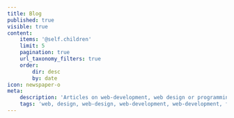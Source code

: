```yaml
---
title: Blog
published: true
visible: true
content:
    items: '@self.children'
    limit: 5
    pagination: true
    url_taxonomy_filters: true
    order:
        dir: desc
        by: date
icon: newspaper-o
meta:
    description: 'Articles on web-development, web design or programming in general written and curated by Felix Rilling. Contains research, tutorials and opinions on current topics and/or technologies'
    tags: 'web, design, web-design, web-development, web-development, frontend, frontend-development, article, articles, tech-article, tech-articles, html, css, js, jquery, node, nodejs, php, sql'
---
```


